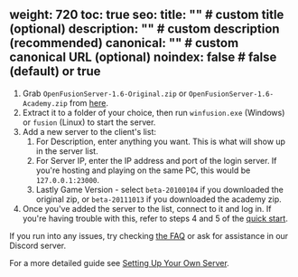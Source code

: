 weight: 720
toc: true
seo:
  title: "" # custom title (optional)
  description: "" # custom description (recommended)
  canonical: "" # custom canonical URL (optional)
  noindex: false # false (default) or true
---

1. Grab `OpenFusionServer-1.6-Original.zip` or `OpenFusionServer-1.6-Academy.zip` from [here](https://github.com/OpenFusionProject/OpenFusion/releases/tag/1.6).
2. Extract it to a folder of your choice, then run `winfusion.exe` (Windows) or `fusion` (Linux) to start the server.
3. Add a new server to the client's list:
    1. For Description, enter anything you want. This is what will show up in the server list.
    2. For Server IP, enter the IP address and port of the login server. If you're hosting and playing on the same PC, this would be `127.0.0.1:23000`.
    3. Lastly Game Version - select `beta-20100104` if you downloaded the original zip, or `beta-20111013` if you downloaded the academy zip.
5. Once you've added the server to the list, connect to it and log in. If you're having trouble with this, refer to steps 4 and 5 of the [quick start](/docs/guides/quick-start).

If you run into any issues, try checking [the FAQ](/docs/reference/frequently-asked-questions) or ask for assistance in our Discord server.

For a more detailed guide see [Setting Up Your Own Server](/docs/guides/setting-up-your-own-server).
